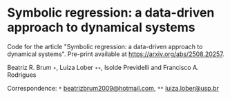 # Symbolic regression: a data-driven approach to dynamical systems

Code for the article "Symbolic regression: a data-driven approach to dynamical systems". Pre-print available at https://arxiv.org/abs/2508.20257.


Beatriz R. Brum `∗`, Luiza Lober `∗∗`, Isolde Previdelli and Francisco A. Rodrigues



Correspondence: `*` beatrizbrum2009@hotmail.com, `**` luiza.lober@usp.br
